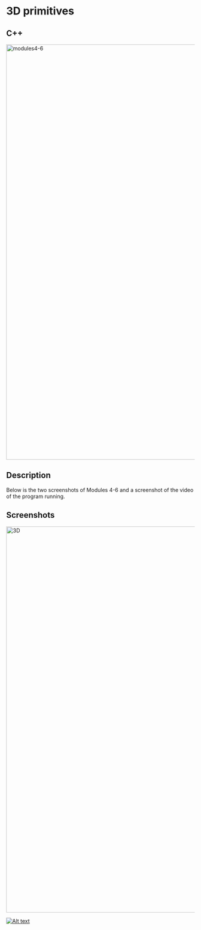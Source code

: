 # 3D primitives #

## C++ ##

<img width="1106" alt="modules4-6" src="https://user-images.githubusercontent.com/53446525/73768047-5eae8580-4746-11ea-824c-89150845f5a8.png">

## Description ##

Below is the two screenshots of Modules 4-6 and a screenshot of the video of the program running.


## Screenshots ##

<img width="1028" alt="3D" src="https://user-images.githubusercontent.com/53446525/73768534-2d828500-4747-11ea-8518-7a540c9a8db5.png">

[![Alt text](https://img.youtube.com/vi/gq-CN0aJnmE/0.jpg)](https://www.youtube.com/watch?v=gq-CN0aJnmE)

